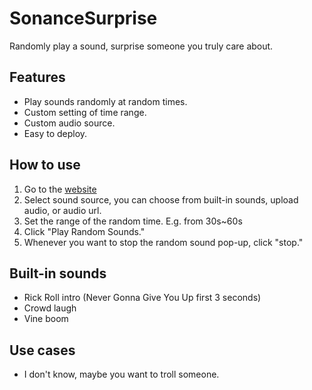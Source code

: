 # SonanceSurprise
Randomly play a sound, surprise someone you truly care about. 

## Features
- Play sounds randomly at random times.
- Custom setting of time range.
- Custom audio source.
- Easy to deploy.

## How to use
1. Go to the [website](https://twtom041.github.io/RandomSoundPlay/)
2. Select sound source, you can choose from built-in sounds, upload audio, or audio url.
3. Set the range of the random time. E.g. from 30s~60s
4. Click "Play Random Sounds."
5. Whenever you want to stop the random sound pop-up, click "stop."

## Built-in sounds
- Rick Roll intro (Never Gonna Give You Up first 3 seconds)
- Crowd laugh
- Vine boom

## Use cases
- I don't know, maybe you want to troll someone.
